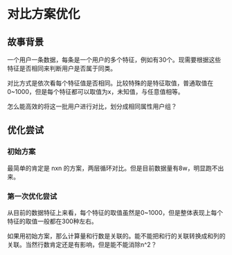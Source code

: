# 对比方案优化

## 故事背景

一个用户一条数据，每条是一个用户的多个特征，例如有30个。现需要根据这些特征是否相同来判断用户是否属于同类。

对比方式是依次看每个特征值是否相同。比较特殊的是特征取值，普通取值在0~1000，但是每个特征都可以取值为x，未知值，与任意值相等。

怎么能高效的将这一批用户进行对比，划分成相同属性用户组？

## 优化尝试

### 初始方案

最简单的肯定是 nxn 的方案，两层循环对比。但是目前数据量有8w，明显跑不出来。

### 第一次优化尝试

从目前的数据特征上来看，每个特征的取值虽然是0~1000，但是整体表现上每个特征的取值一般都在300种左右。

如果用初始方案，那么计算量和行数是关联的。能不能把和行的关联转换成和列的关联。当然行数肯定还是有影响，但是能不能消除n^2？
